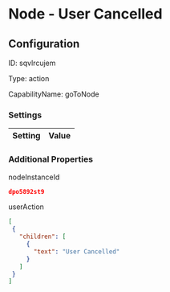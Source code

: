# Node - User Cancelled
## Configuration
ID:  sqvlrcujem

Type: action 

CapabilityName: goToNode

### Settings
| Setting | Value  |
| :------------------------ | ---------------------------------------- |
 




### Additional Properties
nodeInstanceId
 ```json 
dpo5892st9
```


userAction
 ```json 
[
  {
    "children": [
      {
        "text": "User Cancelled"
      }
    ]
  }
]
```



